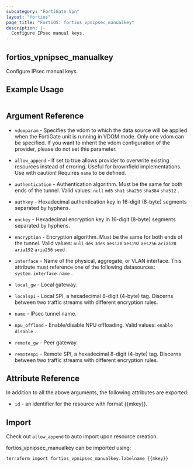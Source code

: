 ```yaml
---
subcategory: "FortiGate Vpn"
layout: "fortios"
page_title: "FortiOS: fortios_vpnipsec_manualkey"
description: |-
  Configure IPsec manual keys.
---
```


## fortios_vpnipsec_manualkey
Configure IPsec manual keys.

## Example Usage

```hcl

```

## Argument Reference
* `vdomparam` - Specifies the vdom to which the data source will be applied when the FortiGate unit is running in VDOM mode. Only one vdom can be specified. If you want to inherit the vdom configuration of the provider, please do not set this parameter.
* `allow_append` - If set to true allows provider to overwrite existing resources instead of erroring. Useful for brownfield implementations. Use with caution! Requires `name` to be defined.

* `authentication` - Authentication algorithm. Must be the same for both ends of the tunnel. Valid values: `null` `md5` `sha1` `sha256` `sha384` `sha512` .
* `authkey` - Hexadecimal authentication key in 16-digit (8-byte) segments separated by hyphens.
* `enckey` - Hexadecimal encryption key in 16-digit (8-byte) segments separated by hyphens.
* `encryption` - Encryption algorithm. Must be the same for both ends of the tunnel. Valid values: `null` `des` `3des` `aes128` `aes192` `aes256` `aria128` `aria192` `aria256` `seed` .
* `interface` - Name of the physical, aggregate, or VLAN interface. This attribute must reference one of the following datasources: `system.interface.name` .
* `local_gw` - Local gateway.
* `localspi` - Local SPI, a hexadecimal 8-digit (4-byte) tag. Discerns between two traffic streams with different encryption rules.
* `name` - IPsec tunnel name.
* `npu_offload` - Enable/disable NPU offloading. Valid values: `enable` `disable` .
* `remote_gw` - Peer gateway.
* `remotespi` - Remote SPI, a hexadecimal 8-digit (4-byte) tag. Discerns between two traffic streams with different encryption rules.

## Attribute Reference

In addition to all the above arguments, the following attributes are exported:
* `id` - an identifier for the resource with format {{mkey}}.

## Import

Check out `allow_append` to auto import upon resource creation.

fortios_vpnipsec_manualkey can be imported using:
```sh
terraform import fortios_vpnipsec_manualkey.labelname {{mkey}}
```
